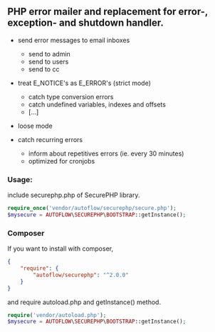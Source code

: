 ## PHP error mailer and replacement for error-, exception- and shutdown handler.


* send error messages to email inboxes
  - send to admin
  - send to users
  - send to cc
  
* treat E_NOTICE's as E_ERROR's (strict mode)
  - catch type conversion errors
  - catch undefined variables, indexes and offsets
  - […]
  
* loose mode

* catch recurring errors
  - inform about repetitives errors (ie. every 30 minutes)
  - optimized for cronjobs

### Usage:
include securephp.php of SecurePHP library.
```php
require_once('vendor/autoflow/securephp/secure.php');
$mysecure = AUTOFLOW\SECUREPHP\BOOTSTRAP::getInstance();
```

### Composer
If you want to install with composer,
```json
{
	"require": {
		"autoflow/securephp": "^2.0.0"
	}
}
```

and require autoload.php and getInstance() method.

```php
require('vendor/autoload.php');
$mysecure = AUTOFLOW\SECUREPHP\BOOTSTRAP::getInstance();
```
